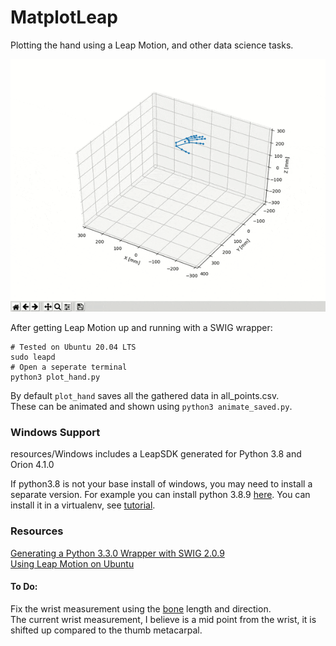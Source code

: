 # MatplotLeap
Plotting the hand using a Leap Motion, and other data science tasks.  

![Plotting the hand in MatplotLib](media/MatPlotLeap.gif?raw=true)

After getting Leap Motion up and running with a SWIG wrapper:

```
# Tested on Ubuntu 20.04 LTS
sudo leapd
# Open a seperate terminal
python3 plot_hand.py
```

By default `plot_hand` saves all the gathered data in all_points.csv.   
These can be animated and shown using `python3 animate_saved.py`.   

### Windows Support
resources/Windows includes a LeapSDK generated for Python 3.8 and Orion 4.1.0  

If python3.8 is not your base install of windows, you may need to install a separate version.
For example you can install python 3.8.9 [here](https://www.python.org/downloads/release/python-389/).
You can install it in a virtualenv, see [tutorial](https://www.freecodecamp.org/news/installing-multiple-python-versions-on-windows-using-virtualenv/).




### Resources
[Generating a Python 3.3.0 Wrapper with SWIG 2.0.9](https://support.leapmotion.com/hc/en-us/articles/360004362237-Generating-a-Python-3-3-0-Wrapper-with-SWIG-2-0-9)  
[Using Leap Motion on Ubuntu](https://blog.keithkim.com/2020/07/note-leap-motion-on-ubuntu-2004.html)

#### To Do:
Fix the wrist measurement using the [bone](https://developer-archive.leapmotion.com/documentation/python/api/Leap.Bone.html) length and direction.  
The current wrist measurement, I believe is a mid point from the wrist, it is shifted up compared to the thumb metacarpal.

